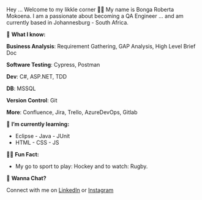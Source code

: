 Hey ... Welcome to my likkle corner 👩‍💻
My name is Bonga Roberta Mokoena.
I am a passionate about becoming a QA Engineer ... and am currently based in Johannesburg - South Africa.

🤔 **What I know:**

**Business Analysis**: Requirement Gathering, GAP Analysis, High Level Brief Doc

**Software Testing**: Cypress, Postman

**Dev**: C#, ASP.NET, TDD

**DB**: MSSQL

**Version Control**: Git

**More**: Confluence, Jira, Trello, AzureDevOps, Gitlab

🌱 **I’m currently learning:** 
- Eclipse - Java - JUnit
- HTML - CSS - JS

🤸‍♀️ **Fun Fact:**
- My go to sport to play: Hockey and to watch: Rugby.

🎤 **Wanna Chat?**

Connect with me on [LinkedIn](https://www.linkedin.com/in/bonga-roberta-mokoena-89b071158/) or [Instagram](https://www.instagram.com/mokoena_rawberta/)

<!--

**BongaRoberta/BongaRoberta** is a ✨ _special_ ✨ repository because its `README.md` (this file) appears on your GitHub profile.

Here are some ideas to get you started:

- 🔭 I’m currently working on ...
- 
- 👯 I’m looking to collaborate on ...
- 🤔 I’m looking for help with ...
- 💬 Ask me about ...
- 📫 How to reach me: ...
- 😄 Pronouns: ...
- ⚡ Fun fact: ...
- 🔜
-->
